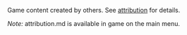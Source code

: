 Game content created by others. See [attribution](./attribution.md) for details.

_Note:_ attribution.md is available in game on the main menu.